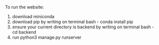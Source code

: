 

To run the website:
1. download miniconda
2. download pip by writing on terminal bash - conda install pip
3. ensure your current directory is backend by writing on terminal bash - cd backend
4. run python3 manage.py runserver